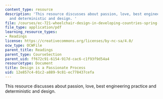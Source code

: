 ```yaml
---
content_type: resource
description: 'This resource discusses about passion, love, best engineering practice
  and deterministic and design. '
file: /courses/ec-721-wheelchair-design-in-developing-countries-spring-2009/12e857c401c2a8899c81ec778437cefa_MITEC_721S09_read03_2007notes.pdf
file_type: application/pdf
learning_resource_types:
- Readings
license: https://creativecommons.org/licenses/by-nc-sa/4.0/
ocw_type: OCWFile
parent_title: Readings
parent_type: CourseSection
parent_uid: ff672c91-6154-917d-cac6-c1f93f9d54a4
resourcetype: Document
title: Design is a Passionate Process
uid: 12e857c4-01c2-a889-9c81-ec778437cefa
---
```

This resource discusses about passion, love, best engineering practice and deterministic and design. 
